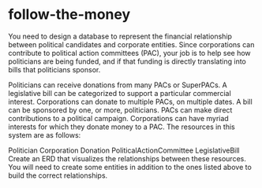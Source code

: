 # follow-the-money

You need to design a database to represent the financial relationship between political candidates and corporate entities. Since corporations can contribute to political action committees (PAC), your job is to help see how politicians are being funded, and if that funding is directly translating into bills that politicians sponsor.

Politicians can receive donations from many PACs or SuperPACs.
A legislative bill can be categorized to support a particular commercial interest.
Corporations can donate to multiple PACs, on multiple dates.
A bill can be sponsored by one, or more, politicians.
PACs can make direct contributions to a political campaign.
Corporations can have myriad interests for which they donate money to a PAC.
The resources in this system are as follows:

Politician
Corporation
Donation
PoliticalActionCommittee
LegislativeBill
Create an ERD that visualizes the relationships between these resources. You will need to create some entities in addition to the ones listed above to build the correct relationships.